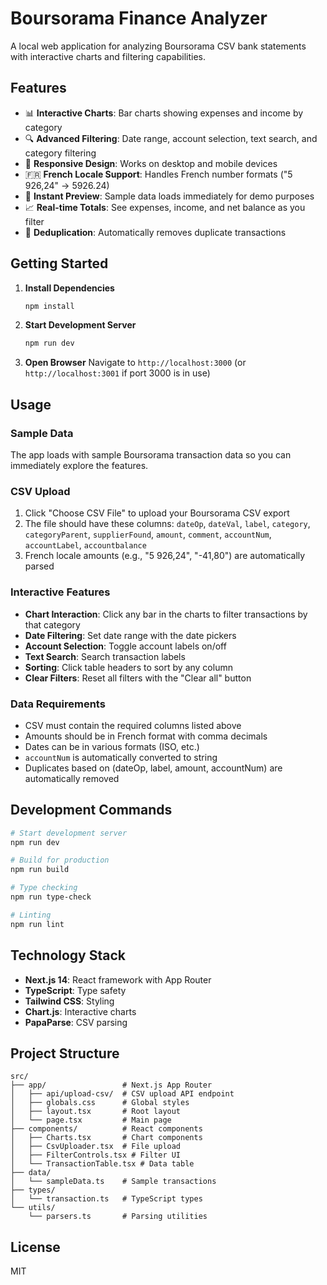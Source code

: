 # Boursorama Finance Analyzer

A local web application for analyzing Boursorama CSV bank statements with interactive charts and filtering capabilities.

## Features

- 📊 **Interactive Charts**: Bar charts showing expenses and income by category
- 🔍 **Advanced Filtering**: Date range, account selection, text search, and category filtering
- 📱 **Responsive Design**: Works on desktop and mobile devices
- 🇫🇷 **French Locale Support**: Handles French number formats ("5 926,24" → 5926.24)
- 🚀 **Instant Preview**: Sample data loads immediately for demo purposes
- 📈 **Real-time Totals**: See expenses, income, and net balance as you filter
- 🔄 **Deduplication**: Automatically removes duplicate transactions

## Getting Started

1. **Install Dependencies**
   ```bash
   npm install
   ```

2. **Start Development Server**
   ```bash
   npm run dev
   ```

3. **Open Browser**
   Navigate to `http://localhost:3000` (or `http://localhost:3001` if port 3000 is in use)

## Usage

### Sample Data
The app loads with sample Boursorama transaction data so you can immediately explore the features.

### CSV Upload
1. Click "Choose CSV File" to upload your Boursorama CSV export
2. The file should have these columns: `dateOp`, `dateVal`, `label`, `category`, `categoryParent`, `supplierFound`, `amount`, `comment`, `accountNum`, `accountLabel`, `accountbalance`
3. French locale amounts (e.g., "5 926,24", "-41,80") are automatically parsed

### Interactive Features
- **Chart Interaction**: Click any bar in the charts to filter transactions by that category
- **Date Filtering**: Set date range with the date pickers
- **Account Selection**: Toggle account labels on/off
- **Text Search**: Search transaction labels
- **Sorting**: Click table headers to sort by any column
- **Clear Filters**: Reset all filters with the "Clear all" button

### Data Requirements
- CSV must contain the required columns listed above
- Amounts should be in French format with comma decimals
- Dates can be in various formats (ISO, etc.)
- `accountNum` is automatically converted to string
- Duplicates based on (dateOp, label, amount, accountNum) are automatically removed

## Development Commands

```bash
# Start development server
npm run dev

# Build for production
npm run build

# Type checking
npm run type-check

# Linting
npm run lint
```

## Technology Stack

- **Next.js 14**: React framework with App Router
- **TypeScript**: Type safety
- **Tailwind CSS**: Styling
- **Chart.js**: Interactive charts
- **PapaParse**: CSV parsing

## Project Structure

```
src/
├── app/                 # Next.js App Router
│   ├── api/upload-csv/  # CSV upload API endpoint
│   ├── globals.css      # Global styles
│   ├── layout.tsx       # Root layout
│   └── page.tsx         # Main page
├── components/          # React components
│   ├── Charts.tsx       # Chart components
│   ├── CsvUploader.tsx  # File upload
│   ├── FilterControls.tsx # Filter UI
│   └── TransactionTable.tsx # Data table
├── data/
│   └── sampleData.ts    # Sample transactions
├── types/
│   └── transaction.ts   # TypeScript types
└── utils/
    └── parsers.ts       # Parsing utilities
```

## License

MIT